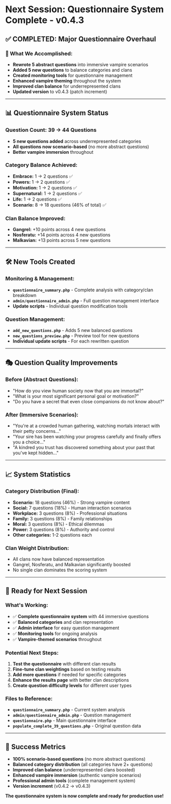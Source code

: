# Next Session: Questionnaire System Complete - v0.4.3

## ✅ **COMPLETED: Major Questionnaire Overhaul**

### **🎯 What We Accomplished:**
- **Rewrote 5 abstract questions** into immersive vampire scenarios
- **Added 5 new questions** to balance categories and clans  
- **Created monitoring tools** for questionnaire management
- **Enhanced vampire theming** throughout the system
- **Improved clan balance** for underrepresented clans
- **Updated version** to v0.4.3 (patch increment)

---

## **📊 Questionnaire System Status**

### **Question Count: 39 → 44 Questions**
- **5 new questions added** across underrepresented categories
- **All questions now scenario-based** (no more abstract questions)
- **Better vampire immersion** throughout

### **Category Balance Achieved:**
- **Embrace:** 1 → 2 questions ✅
- **Powers:** 1 → 2 questions ✅  
- **Motivation:** 1 → 2 questions ✅
- **Supernatural:** 1 → 2 questions ✅
- **Life:** 1 → 2 questions ✅
- **Scenario:** 8 → 18 questions (46% of total) ✅

### **Clan Balance Improved:**
- **Gangrel:** +10 points across 4 new questions
- **Nosferatu:** +14 points across 4 new questions  
- **Malkavian:** +13 points across 5 new questions

---

## **🛠️ New Tools Created**

### **Monitoring & Management:**
- **`questionnaire_summary.php`** - Complete analysis with category/clan breakdown
- **`admin/questionnaire_admin.php`** - Full question management interface
- **Update scripts** - Individual question modification tools

### **Question Management:**
- **`add_new_questions.php`** - Adds 5 new balanced questions
- **`new_questions_preview.php`** - Preview tool for new questions
- **Individual update scripts** - For each rewritten question

---

## **🎭 Question Quality Improvements**

### **Before (Abstract Questions):**
- "How do you view human society now that you are immortal?"
- "What is your most significant personal goal or motivation?"
- "Do you have a secret that even close companions do not know about?"

### **After (Immersive Scenarios):**
- "You're at a crowded human gathering, watching mortals interact with their petty concerns..."
- "Your sire has been watching your progress carefully and finally offers you a choice..."
- "A kindred you trust has discovered something about your past that you've kept hidden..."

---

## **📈 System Statistics**

### **Category Distribution (Final):**
- **Scenario:** 18 questions (46%) - Strong vampire content
- **Social:** 7 questions (18%) - Human interaction scenarios
- **Workplace:** 3 questions (8%) - Professional situations
- **Family:** 3 questions (8%) - Family relationships
- **Moral:** 3 questions (8%) - Ethical dilemmas
- **Power:** 3 questions (8%) - Authority and control
- **Other categories:** 1-2 questions each

### **Clan Weight Distribution:**
- All clans now have balanced representation
- Gangrel, Nosferatu, and Malkavian significantly boosted
- No single clan dominates the scoring system

---

## **🚀 Ready for Next Session**

### **What's Working:**
- ✅ **Complete questionnaire system** with 44 immersive questions
- ✅ **Balanced categories** and clan representation
- ✅ **Admin interface** for easy question management
- ✅ **Monitoring tools** for ongoing analysis
- ✅ **Vampire-themed scenarios** throughout

### **Potential Next Steps:**
1. **Test the questionnaire** with different clan results
2. **Fine-tune clan weightings** based on testing results
3. **Add more questions** if needed for specific categories
4. **Enhance the results page** with better clan descriptions
5. **Create question difficulty levels** for different user types

### **Files to Reference:**
- **`questionnaire_summary.php`** - Current system analysis
- **`admin/questionnaire_admin.php`** - Question management
- **`questionnaire.php`** - Main questionnaire interface
- **`populate_complete_39_questions.php`** - Original question data

---

## **🎉 Success Metrics**

- **100% scenario-based questions** (no more abstract questions)
- **Balanced category distribution** (all categories have 2+ questions)
- **Improved clan balance** (underrepresented clans boosted)
- **Enhanced vampire immersion** (authentic vampire scenarios)
- **Professional admin tools** (complete management system)
- **Version increment** (v0.4.2 → v0.4.3)

**The questionnaire system is now complete and ready for production use!**


